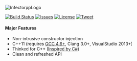 ![InfectorppLogo](https://github.com/Darelbi/Infectorpp2/blob/master/doc/Infectorpp2-short.png?raw=true)

[![Build Status](https://travis-ci.org/Darelbi/Infectorpp2.svg?branch=master)](https://travis-ci.org/Darelbi/Infectorpp2)
[![Issues](https://img.shields.io/github/issues/Darelbi/Infectorpp2.svg)](https://github.com/Darelbi/Infectorpp2/issues)
[![License](https://img.shields.io/badge/license-MIT-blue.svg)](https://github.com/Darelbi/Infectorpp2/blob/master/LICENSE.md)
[![Tweet](https://img.shields.io/twitter/url/https/github.com/Darelbi/Infectorpp2.svg?style=social)](http://ctt.ec/a8OEe)

#### Major Features 
  * Non-intrusive constructor injection
  * C++11 (requires [GCC 4.6+](http://gameprog.it/articles/90/c-11-getting-started-on-windows#.U95T7aNBm7g), Clang 3.0+, VisualStudio 2013+)
  * Thinked for C++ ([Inspired by C#](https://github.com/Darelbi/Infectorpp2/wiki/Inspiration))
  * Clean and refreshed API

   
  
